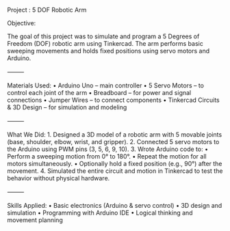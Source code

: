 Project : 5 DOF Robotic Arm

Objective:

The goal of this project was to simulate and program a 5 Degrees of Freedom (DOF) robotic arm using Tinkercad. The arm performs basic sweeping movements and holds fixed positions using servo motors and Arduino.

⸻

Materials Used:
	•	Arduino Uno – main controller
	•	5 Servo Motors – to control each joint of the arm
	•	Breadboard – for power and signal connections
	•	Jumper Wires – to connect components
	•	Tinkercad Circuits & 3D Design – for simulation and modeling

⸻

What We Did:
	1.	Designed a 3D model of a robotic arm with 5 movable joints (base, shoulder, elbow, wrist, and gripper).
	2.	Connected 5 servo motors to the Arduino using PWM pins (3, 5, 6, 9, 10).
	3.	Wrote Arduino code to:
	•	Perform a sweeping motion from 0° to 180°.
	•	Repeat the motion for all motors simultaneously.
	•	Optionally hold a fixed position (e.g., 90°) after the movement.
	4.	Simulated the entire circuit and motion in Tinkercad to test the behavior without physical hardware.

⸻

Skills Applied:
	•	Basic electronics (Arduino & servo control)
	•	3D design and simulation
	•	Programming with Arduino IDE
	•	Logical thinking and movement planning
